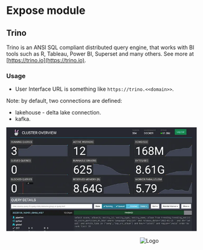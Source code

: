 # Expose module

## Trino
Trino is an ANSI SQL compliant distributed query engine, 
that works with BI tools such as R, Tableau, Power BI, Superset and many others.
See more at [https://trino.io](https://trino.io).


### Usage
- User Interface URL is something like `https://trino.<<domain>>`. 

Note: by default, two connections are defined: 

- lakehouse - delta lake connection.
- kafka.

![trino](img/trino.png)

<img src="/img/simbol_esolutions.png" alt="Logo" style="float: right; width: 150px;"/>
